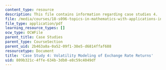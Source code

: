 ```yaml
---
content_type: resource
description: This file contains information regarding case studies 4.
file: /media/courses/18-s096-topics-in-mathematics-with-applications-in-finance-fall-2013/809b321c4ffe634b3db0e8c59c4049df_MIT18_S096F13_CaseStudy4.pdf
file_type: application/pdf
learning_resource_types: []
ocw_type: OCWFile
parent_title: Case Studies
parent_type: CourseSection
parent_uid: 2b463a8a-0a52-09f1-38e5-d6814ffaf688
resourcetype: Document
title: 'Case Study 4: Volatility Modeling of Exchange Rate Returns'
uid: 809b321c-4ffe-634b-3db0-e8c59c4049df
---
```

